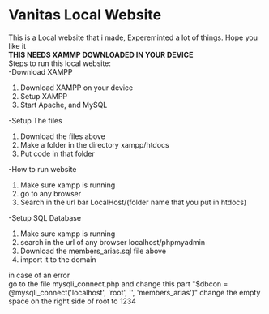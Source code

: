 # Vanitas Local Website
This is a Local website that i made, Expereminted a lot of things. Hope you like it<br>
<b>THIS NEEDS XAMMP DOWNLOADED IN YOUR DEVICE</b><br>
Steps to run this local website:<br>
-Download XAMPP <br>
1.  Download XAMPP on your device<br>
2.  Setup XAMPP<br>
3.  Start Apache, and MySQL<br>

-Setup The files<br>
1. Download the files above<br>
2. Make a folder in the directory xampp/htdocs<br>
3. Put code in that folder<br>

-How to run website<br>
1. Make sure xampp is running<br>
2. go to any browser<br>
3. Search in the url bar LocalHost/(folder name that you put in htdocs)<br>

-Setup SQL Database<br>
1. Make sure xampp is running<br>
2. search in the url of any browser localhost/phpmyadmin<br>
3. Download the members_arias.sql file above<br>
4. import it to the domain<br>

in case of an error<br>
go to the file mysqli_connect.php and change this part "$dbcon = @mysqli_connect('localhost', 'root', '', 'members_arias')" change the empty space on the right side of root to 1234
 
